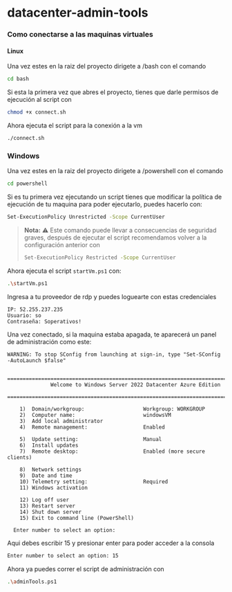 # datacenter-admin-tools

### Como conectarse a las maquinas virtuales

#### Linux

Una vez estes en la raiz del proyecto dirigete a /bash con el comando

```sh
cd bash
```

Si esta la primera vez que abres el proyecto, tienes que darle permisos de ejecución al script con

```sh
chmod +x connect.sh
```

Ahora ejecuta el script para la conexión a la vm

```sh
./connect.sh
```

### Windows

Una vez estes en la raiz del proyecto dirigete a /powershell con el comando

```sh
cd powershell
```

Si es tu primera vez ejecutando un script tienes que modificar la política de ejecución de tu maquina para poder ejecutarlo, puedes hacerlo con:

```sh
Set-ExecutionPolicy Unrestricted -Scope CurrentUser
```

> **Nota:** ⚠️ Este comando puede llevar a consecuencias de seguridad graves, después de ejecutar el script recomendamos volver a la configuración anterior con
>
> ```sh
> Set-ExecutionPolicy Restricted -Scope CurrentUser
> ```

Ahora ejecuta el script ```startVm.ps1``` con:

```sh
.\startVm.ps1
```
Ingresa a tu proveedor de rdp y puedes loguearte con estas credenciales
```SH
IP: 52.255.237.235
Usuario: so
Contraseña: Soperativos!
```

Una vez conectado, si la maquina estaba apagada, te aparecerá un panel de administración como este:

```
WARNING: To stop SConfig from launching at sign-in, type "Set-SConfig -AutoLaunch $false"

  ================================================================================
              Welcome to Windows Server 2022 Datacenter Azure Edition
  ================================================================================

    1)  Domain/workgroup:                   Workgroup: WORKGROUP
    2)  Computer name:                      windowsVM
    3)  Add local administrator
    4)  Remote management:                  Enabled

    5)  Update setting:                     Manual
    6)  Install updates
    7)  Remote desktop:                     Enabled (more secure clients)

    8)  Network settings
    9)  Date and time
    10) Telemetry setting:                  Required
    11) Windows activation

    12) Log off user
    13) Restart server
    14) Shut down server
    15) Exit to command line (PowerShell)

  Enter number to select an option:
```

Aqui debes escribir 15 y presionar enter para poder acceder a la consola

```sh
Enter number to select an option: 15
```

Ahora ya puedes correr el script de administración con

```sh
.\adminTools.ps1
```